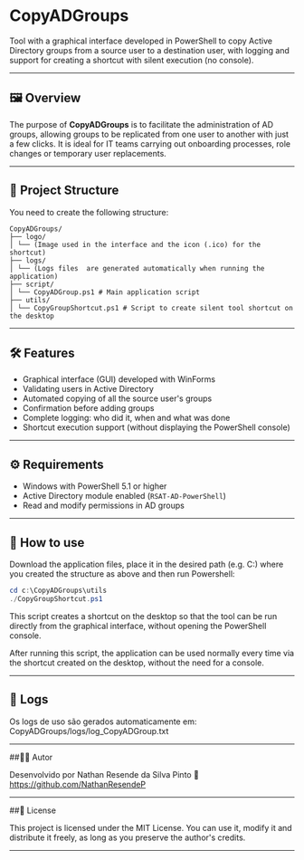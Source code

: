 # CopyADGroups

Tool with a graphical interface developed in PowerShell to copy Active Directory groups from a source user to a destination user, with logging and support for creating a shortcut with silent execution (no console).

---

## 🖼️ Overview

The purpose of **CopyADGroups** is to facilitate the administration of AD groups, allowing groups to be replicated from one user to another with just a few clicks. It is ideal for IT teams carrying out onboarding processes, role changes or temporary user replacements.

---

## 📁 Project Structure
You need to create the following structure:
```
CopyADGroups/
├── logo/
│ └── (Image used in the interface and the icon (.ico) for the shortcut)
├── logs/
│ └── (Logs files  are generated automatically when running the application)
├── script/
│ └── CopyADGroup.ps1 # Main application script
├── utils/
│ └── CopyGroupShortcut.ps1 # Script to create silent tool shortcut on the desktop
```
---

## 🛠 Features

- Graphical interface (GUI) developed with WinForms
- Validating users in Active Directory
- Automated copying of all the source user's groups
- Confirmation before adding groups
- Complete logging: who did it, when and what was done
- Shortcut execution support (without displaying the PowerShell console)

---

## ⚙ Requirements

- Windows with PowerShell 5.1 or higher
- Active Directory module enabled (`RSAT-AD-PowerShell`)
- Read and modify permissions in AD groups

---

## 🚀 How to use
Download the application files, place it in the desired path (e.g. C:) where you created the structure as above and then run Powershell:

```powershell
cd c:\CopyADGroups\utils
./CopyGroupShortcut.ps1
```
This script creates a shortcut on the desktop so that the tool can be run directly from the graphical interface, without opening the PowerShell console.

After running this script, the application can be used normally every time via the shortcut created on the desktop, without the need for a console.

---

## 🧾 Logs

Os logs de uso são gerados automaticamente em:
  CopyADGroups/logs/log_CopyADGroup.txt

---

##🧑‍💻 Autor

Desenvolvido por Nathan Resende da Silva Pinto
🔗 https://github.com/NathanResendeP

---

##📝 License

This project is licensed under the MIT License.
You can use it, modify it and distribute it freely, as long as you preserve the author's credits.

---
